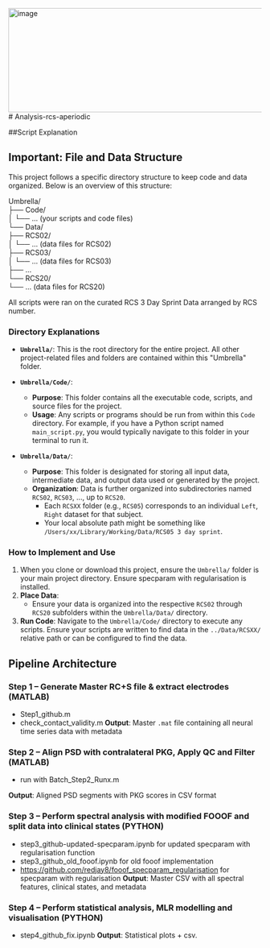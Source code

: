 <img width="678" height="207" alt="image" src="https://github.com/user-attachments/assets/1ad14d21-c77a-41eb-9b6c-c4a854c1f809" /># Analysis-rcs-aperiodic

##Script Explanation




## Important: File and Data Structure
This project follows a specific directory structure to keep code and data organized. Below is an overview of this structure:  

Umbrella/  
├── Code/  
│   └── ... (your scripts and code files)  
└── Data/  
├── RCS02/  
│   └── ... (data files for RCS02)  
├── RCS03/  
│   └── ... (data files for RCS03)  
├── ...  
└── RCS20/  
└── ... (data files for RCS20)  

All scripts were ran on the curated RCS 3 Day Sprint Data arranged by RCS number.  

### Directory Explanations

* **`Umbrella/`**: This is the root directory for the entire project. All other project-related files and folders are contained within this "Umbrella" folder.

* **`Umbrella/Code/`**:
    * **Purpose**: This folder contains all the executable code, scripts, and source files for the project.
    * **Usage**: Any scripts or programs should be run from within this `Code` directory. For example, if you have a Python script named `main_script.py`, you would typically navigate to this folder in your terminal to run it.

* **`Umbrella/Data/`**:
    * **Purpose**: This folder is designated for storing all input data, intermediate data, and output data used or generated by the project.
    * **Organization**: Data is further organized into subdirectories named `RCS02`, `RCS03`, ..., up to `RCS20`.
        * Each `RCSXX` folder (e.g., `RCS05`) corresponds to an individual `Left`, `Right` dataset for that subject.
        * Your local absolute path might be something like `/Users/xx/Library/Working/Data/RCS05 3 day sprint`.

### How to Implement and Use

1.  When you clone or download this project, ensure the `Umbrella/` folder is your main project directory. Ensure specparam with regularisation is installed.
2.  **Place Data**:
    * Ensure your data is organized into the respective `RCS02` through `RCS20` subfolders within the `Umbrella/Data/` directory.
3.  **Run Code**: Navigate to the `Umbrella/Code/` directory to execute any scripts. Ensure your scripts are written to find data in the `../Data/RCSXX/` relative path or can be configured to find the data.


## Pipeline Architecture

### Step 1 – Generate Master RC+S file & extract electrodes (MATLAB)
- Step1_github.m
- check_contact_validity.m
**Output**: Master `.mat` file containing all neural time series data with metadata

### Step 2 – Align PSD with contralateral PKG, Apply QC and Filter (MATLAB) 
- run with Batch_Step2_Runx.m

**Output**: Aligned PSD segments with PKG scores in CSV format


### Step 3 – Perform spectral analysis with modified FOOOF and split data into clinical states (PYTHON) 
- step3_github-updated-specparam.ipynb
  for updated specparam with regularisation function
- step3_github_old_fooof.ipynb
  for old fooof implementation
- https://github.com/redjay8/fooof_specparam_regularisation
  for specparam with regularisation
**Output**: Master CSV with all spectral features, clinical states, and metadata

### Step 4 – Perform statistical analysis, MLR modelling and visualisation (PYTHON)
- step4_github_fix.ipynb
**Output**: Statistical plots + csv.

